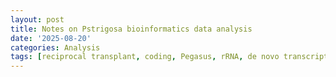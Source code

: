 ```yaml
---
layout: post
title: Notes on Pstrigosa bioinformatics data analysis
date: '2025-08-20'
categories: Analysis
tags: [reciprocal transplant, coding, Pegasus, rRNA, de novo transcriptome assembly]
---
```

